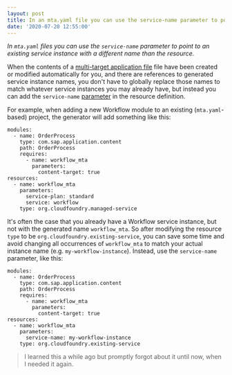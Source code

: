 ```yaml
---
layout: post
title: In an mta.yaml file you can use the service-name parameter to point to an existing resource
date: '2020-07-20 12:55:00'
---
```


_In `mta.yaml` files you can use the `service-name` parameter to point to an existing service instance with a different name than the resource._

When the contents of a [multi-target application file](https://help.sap.com/viewer/4505d0bdaf4948449b7f7379d24d0f0d/2.0.03/en-US/33548a721e6548688605049792d55295.html) file have been created or modified automatically for you, and there are references to generated service instance names, you don't have to globally replace those names to match whatever service instances you may already have, but instead you can add the `service-name` [parameter](https://help.sap.com/viewer/4505d0bdaf4948449b7f7379d24d0f0d/2.0.03/en-US/4050fee4c469498ebc31b10f2ae15ff2.html) in the resource definition.

For example, when adding a new Workflow module to an existing (`mta.yaml`-based) project, the generator will add something like this:

```
modules:
  - name: OrderProcess
    type: com.sap.application.content
    path: OrderProcess
    requires:
      - name: workflow_mta
        parameters:
          content-target: true
resources:
  - name: workflow_mta
    parameters:
      service-plan: standard
      service: workflow
    type: org.cloudfoundry.managed-service
```

It's often the case that you already have a Workflow service instance, but not with the generated name `workflow_mta`. So after modifying the resource `type` to be `org.cloudfoundry.existing-service`, you can save some time and avoid changing all occurrences of `workflow_mta` to match your actual instance name (e.g. `my-workflow-instance`). Instead, use the `service-name` parameter, like this:

```
modules:
  - name: OrderProcess
    type: com.sap.application.content
    path: OrderProcess
    requires:
      - name: workflow_mta
        parameters:
          content-target: true
resources:
  - name: workflow_mta
    parameters:
      service-name: my-workflow-instance
    type: org.cloudfoundry.existing-service
```

> I learned this a while ago but promptly forgot about it until now, when I needed it again.

